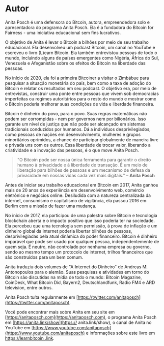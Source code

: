 
# Autor

Anita Posch é uma defensora do Bitcoin, autora, empreendedora solo e apresentadora do programa Anita Posch. Ela é a fundadora do Bitcoin for Fairness - uma iniciativa educacional sem fins lucrativos.

O objetivo de Anita é levar o Bitcoin a bilhões por meio de seu trabalho educacional. Ela desenvolveu um podcast Bitcoin, um canal no YouTube e escreveu o livro (L)earn Bitcoin. Ela também entrevistou pessoas de todo o mundo, incluindo alguns de países emergentes como Nigéria, África do Sul, Venezuela e Afeganistão sobre os efeitos do Bitcoin na liberdade das pessoas.

No início de 2020, ela foi a primeira Bitcoiner a visitar o Zimbábue para pesquisar a situação monetária do país, bem como a taxa de adoção do Bitcoin e relatar os resultados em seu podcast. O objetivo era, por meio de entrevistas, construir uma ponte entre pessoas que vivem sob democracias imperfeitas ou regimes autoritários para o resto do mundo e mostrar como o Bitcoin poderia melhorar suas condições de vida e liberdade financeira.

Bitcoin é dinheiro do povo, para o povo. Suas regras matemáticas não podem ser corrompidas - nem por governos nem por bilionários. Isso garante um nível de justiça que não pode ser alcançado em sistemas tradicionais conduzidos por humanos. Dá a indivíduos desprivilegiados, como pessoas de nações em desenvolvimento, mulheres e grupos minoritários oprimidos, a chance de participar globalmente de maneira livre e privada uns com os outros. Essa liberdade de trocar valor, liberando a criatividade e a inovação das pessoas, é o que move Anita Posch.

> "O Bitcoin pode ser nossa única ferramenta para garantir o direito humano à privacidade e à liberdade de transação. É um meio de liberação para bilhões de pessoas e um mecanismo de defesa da privacidade em nossas vidas cada vez mais digitais." – **Anita Posch**

Antes de iniciar seu trabalho educacional em Bitcoin em 2017, Anita ganhou mais de 20 anos de experiência em desenvolvimento web, comércio eletrônico e negócios online. Desiludida com a natureza centralizada da internet, consumismo e capitalismo de vigilância, ela passou 2016 em Berlim com a missão de fazer uma mudança.

No início de 2017, ela participou de uma palestra sobre Bitcoin e tecnologia blockchain aberta e o impacto positivo que isso poderia ter na sociedade. Ela percebeu que uma tecnologia sem permissão, à prova de inflação e um dinheiro global da internet poderia libertar bilhões de pessoas, desprivilegiadas pela atual dinâmica do poder financeiro. Bitcoin é dinheiro imparável que pode ser usado por qualquer pessoa, independentemente de quem seja. É neutro, não controlado por nenhuma empresa ou governo, sendo ao mesmo tempo um protocolo de internet, trilhos financeiros que são construídos para um bem comum.

Anita traduziu dois volumes de "A Internet do Dinheiro" de Andreas M. Antonopoulos para o alemão. Suas pesquisas e atividades em torno do Bitcoin são discutidas na mídia de todo o mundo: Bitcoin Magazine, CoinDesk, What Bitcoin Did, Bayern2, Deutschlandfunk, Radio FM4 e ARD television, entre outros.

Anita Posch tuíta regularmente em [https://twitter.com/anitaposch](https://twitter.com/anitaposch).

Você pode encontrar mais sobre Anita em seu site em [https://anitaposch.com](https://anitaposch.com), o programa Anita Posch em [https://anita.link/show](https:// anita.link/show), o canal de Anita no YouTube em [https://www.youtube.com/anitaposch](https://www.youtube.com/anitaposch) e informações sobre este livro em [https://learnbitcoin .link](https://learnbitcoin.link).
